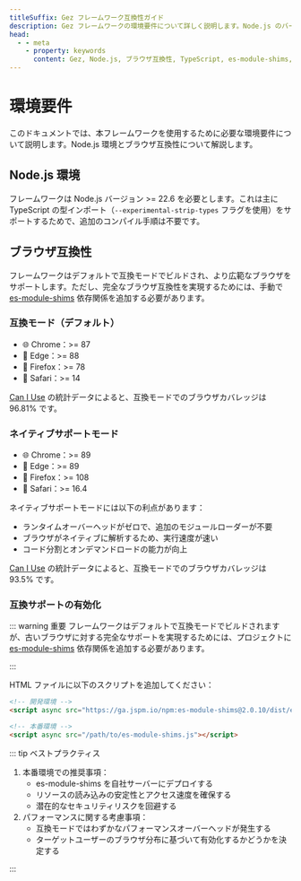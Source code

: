 ```yaml
---
titleSuffix: Gez フレームワーク互換性ガイド
description: Gez フレームワークの環境要件について詳しく説明します。Node.js のバージョン要件やブラウザ互換性について解説し、開発者が正しく開発環境を設定できるよう支援します。
head:
  - - meta
    - property: keywords
      content: Gez, Node.js, ブラウザ互換性, TypeScript, es-module-shims, 環境設定
---
```


# 環境要件

このドキュメントでは、本フレームワークを使用するために必要な環境要件について説明します。Node.js 環境とブラウザ互換性について解説します。

## Node.js 環境

フレームワークは Node.js バージョン >= 22.6 を必要とします。これは主に TypeScript の型インポート（`--experimental-strip-types` フラグを使用）をサポートするためで、追加のコンパイル手順は不要です。

## ブラウザ互換性

フレームワークはデフォルトで互換モードでビルドされ、より広範なブラウザをサポートします。ただし、完全なブラウザ互換性を実現するためには、手動で [es-module-shims](https://github.com/guybedford/es-module-shims) 依存関係を追加する必要があります。

### 互換モード（デフォルト）
- 🌐 Chrome：>= 87 
- 🔷 Edge：>= 88 
- 🦊 Firefox：>= 78 
- 🧭 Safari：>= 14 

[Can I Use](https://caniuse.com/?search=dynamic%20import) の統計データによると、互換モードでのブラウザカバレッジは 96.81% です。

### ネイティブサポートモード
- 🌐 Chrome：>= 89 
- 🔷 Edge：>= 89 
- 🦊 Firefox：>= 108 
- 🧭 Safari：>= 16.4 

ネイティブサポートモードには以下の利点があります：
- ランタイムオーバーヘッドがゼロで、追加のモジュールローダーが不要
- ブラウザがネイティブに解析するため、実行速度が速い
- コード分割とオンデマンドロードの能力が向上

[Can I Use](https://caniuse.com/?search=importmap) の統計データによると、互換モードでのブラウザカバレッジは 93.5% です。

### 互換サポートの有効化

::: warning 重要
フレームワークはデフォルトで互換モードでビルドされますが、古いブラウザに対する完全なサポートを実現するためには、プロジェクトに [es-module-shims](https://github.com/guybedford/es-module-shims) 依存関係を追加する必要があります。

:::

HTML ファイルに以下のスクリプトを追加してください：

```html
<!-- 開発環境 -->
<script async src="https://ga.jspm.io/npm:es-module-shims@2.0.10/dist/es-module-shims.js"></script>

<!-- 本番環境 -->
<script async src="/path/to/es-module-shims.js"></script>
```

::: tip ベストプラクティス

1. 本番環境での推奨事項：
   - es-module-shims を自社サーバーにデプロイする
   - リソースの読み込みの安定性とアクセス速度を確保する
   - 潜在的なセキュリティリスクを回避する
2. パフォーマンスに関する考慮事項：
   - 互換モードではわずかなパフォーマンスオーバーヘッドが発生する
   - ターゲットユーザーのブラウザ分布に基づいて有効化するかどうかを決定する

:::